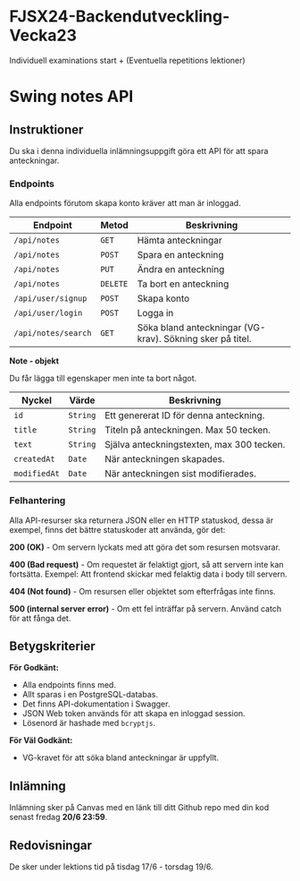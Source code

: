 # FJSX24-Backendutveckling-Vecka23
Individuell examinations start + (Eventuella repetitions lektioner) 

# Swing notes API

## Instruktioner

Du ska i denna individuella inlämningsuppgift göra ett API för att spara anteckningar.

### Endpoints

Alla endpoints förutom skapa konto kräver att man är inloggad.

|  Endpoint |  Metod |  Beskrivning |
|---|---|---|
| `/api/notes` | `GET` | Hämta anteckningar |
| `/api/notes` | `POST` | Spara en anteckning |
| `/api/notes` | `PUT` | Ändra en anteckning |
| `/api/notes` | `DELETE` | Ta bort en anteckning |
| `/api/user/signup` | `POST` | Skapa konto |
| `/api/user/login` | `POST` | Logga in |
| `/api/notes/search` | `GET` | Söka bland anteckningar (VG-krav). Sökning sker på titel. |

**Note - objekt**

Du får lägga till egenskaper men inte ta bort något.

| Nyckel | Värde | Beskrivning |
|---|---|---|
| `id` | `String` | Ett genererat ID för denna anteckning. |
| `title` | `String` |  Titeln på anteckningen. Max 50 tecken. |
| `text` | `String` | Själva anteckningstexten, max 300 tecken. |
| `createdAt` | `Date` | När anteckningen skapades. |
| `modifiedAt` | `Date` | När anteckningen sist modifierades. |

### Felhantering

Alla API-resurser ska returnera JSON eller en HTTP statuskod, dessa är exempel, finns det bättre statuskoder att använda, gör det:

**200 (OK)** - Om servern lyckats med att göra det som resursen motsvarar.

**400 (Bad request)** - Om requestet är felaktigt gjort, så att servern inte kan fortsätta. Exempel: Att frontend skickar med 
felaktig data i body till servern.

**404 (Not found)** - Om resursen eller objektet som efterfrågas inte finns.

**500 (internal server error)** - Om ett fel inträffar på servern. Använd catch för att fånga det.

## Betygskriterier

**För Godkänt:**
* Alla endpoints finns med.
* Allt sparas i en PostgreSQL-databas.
* Det finns API-dokumentation i Swagger.
* JSON Web token används för att skapa en inloggad session.
* Lösenord är hashade med `bcryptjs`.

**För Väl Godkänt:**
* VG-kravet för att söka bland anteckningar är uppfyllt.

## Inlämning

Inlämning sker på Canvas med en länk till ditt Github repo med din kod senast fredag **20/6 23:59**.

## Redovisningar

De sker under lektions tid på tisdag 17/6 - torsdag 19/6. 